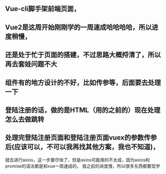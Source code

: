 ## Vue-cli脚手架前端页面，
## Vue2是这周开始刚刚学的一周速成哈哈哈哈，所以进度稍慢，
## 还是处于忙于页面的搭建，不过思路大概捋清了，所以再去套娃问题不大
## 组件有的地方设计的不好，比如传参等，后面要去处理一下
## 登陆注册的话，做的是HTML（用的之前的）现在处理怎么去做跳转
## 处理完登陆注册页面和登陆注册页面vuex的参数传参后(应该可以，不可以我再找其他方案，我也不知道)，
就去进行axios，这一步要尽快了，但是axios可能用的不太成，因为axios和promise的语法都是和vue一周速成的，
我之前的进度慢，所以很多东西都要现学
